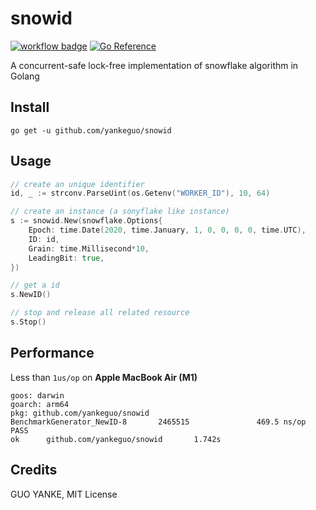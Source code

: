 # snowid

[![workflow badge](https://github.com/yankeguo/snowid/actions/workflows/go.yml/badge.svg)](https://github.com/yankeguo/snowid/actions)
[![Go Reference](https://pkg.go.dev/badge/github.com/yankeguo/snowid.svg)](https://pkg.go.dev/github.com/yankeguo/snowid)

A concurrent-safe lock-free implementation of snowflake algorithm in Golang

## Install

`go get -u github.com/yankeguo/snowid`

## Usage

```go
// create an unique identifier
id, _ := strconv.ParseUint(os.Getenv("WORKER_ID"), 10, 64)

// create an instance (a sonyflake like instance)
s := snowid.New(snowflake.Options{
    Epoch: time.Date(2020, time.January, 1, 0, 0, 0, 0, time.UTC),
    ID: id,
    Grain: time.Millisecond*10,
    LeadingBit: true,
})

// get a id
s.NewID()

// stop and release all related resource
s.Stop()

```

## Performance

Less than `1us/op` on **Apple MacBook Air (M1)**

```
goos: darwin
goarch: arm64
pkg: github.com/yankeguo/snowid
BenchmarkGenerator_NewID-8       2465515               469.5 ns/op
PASS
ok      github.com/yankeguo/snowid       1.742s
```

## Credits

GUO YANKE, MIT License
